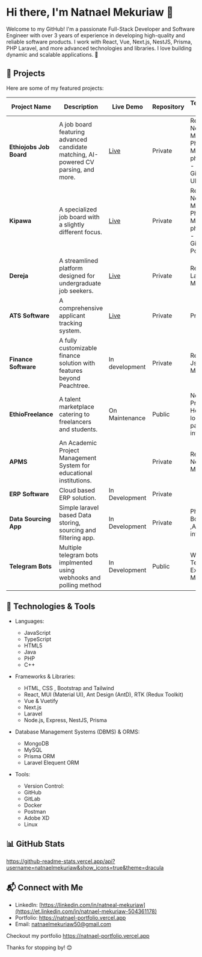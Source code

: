 # Hi there, I'm Natnael Mekuriaw 👋

Welcome to my GitHub! I'm a passionate Full-Stack Developer and Software Engineer with over 3 years of experience in developing high-quality and reliable software products. I work with React, Vue, Next.js, NestJS, Prisma, PHP Laravel, and more advanced technologies and libraries. I love building dynamic and scalable applications. 🚀

## 📌 Projects

Here are some of my featured projects:

| Project Name            | Description                                                                 | Live Demo                                   | Repository      | Technologies & Tools |
|-------------------------|---------------------------------------------------------------------------|---------------------------------------------|----------------|----------------------|
| **Ethiojobs Job Board** | A job board featuring advanced candidate matching, AI-powered CV parsing, and more. | [Live](https://ethiojobs.net) | Private | React, NestJS, Material UI, Php, Laravel, Mysql, phpMyAdmin - Docker, GitLab, Ubuntu linux |
| **Kipawa**             | A specialized job board with a slightly different focus.                  | [Live](https://www.kipawa.io) | Private | React, NestJS, Material UI, Php, Laravel, Mysql, phpMyAdmin - Docker, GitLab, PostgreSQL |
| **Dereja**             | A streamlined platform designed for undergraduate job seekers.            | [Live](https://www.dereja.com/) | Private | React, Php Laravel, MongoDB |
| **ATS Software**       | A comprehensive applicant tracking system.                               | [Live](https://ats.ethiojobs.net) | Private | Private | React, NestJS, Material UI, Php, Laravel, Mysql, phpMyAdmin - Docker, GitLab, Ubuntu linux |
| **Finance Software**   | A fully customizable finance solution with features beyond Peachtree.   | In development | Private | React, Nest Js, Prisma, Mysql |
| **EthioFreelance**     | A talent marketplace catering to freelancers and students.               | On Maintenance | Public | Next.js, Prisma, HelloCash local payment integration |
| **APMS**               | An Academic Project Management System for educational institutions.       |   | Private | React, NestJS, MySQL |
| **ERP Software**               | Cloud based ERP solution.       | In Development | Private |
| **Data Sourcing App**               | Simple laravel based Data storing, sourcing and filtering app.       | In Development | Private | PhpLaravel, BootStrap ,AWS integration,  |
| **Telegram Bots**               | Multiple telegram bots implmented using webhooks and polling method  | In Development | Public | Webhooks, TelegraphJs, ExpressJs, Mysql  |

## 🚀 Technologies & Tools


- Languages:

  -  JavaScript
  -  TypeScript
  -  HTML5
  -  Java
  -  PHP
  -  C++

- Frameworks & Libraries:

  -  HTML, CSS , Bootstrap and Tailwind
  -  React, MUI (Material UI), Ant Design (AntD), RTK (Redux Toolkit)
  -  Vue & Vuetify
  -  Next.js
  -  Laravel
  -  Node.js, Express, NestJS, Prisma

- Database Management Systems (DBMS) & ORMS:
  -  MongoDB
  -  MySQL
  -  Prisma ORM
  -  Laravel Elequent ORM

- Tools:
   -  Version Control:
     - GitHub
     - GitLab
   - Docker
   - Postman
   - Adobe XD
   - Linux


## 📊 GitHub Stats
https://github-readme-stats.vercel.app/api?username=natnaelmekuriaw&show_icons=true&theme=dracula


## 📬 Connect with Me

- LinkedIn: [https://linkedin.com/in/natneal-mekuriaw](https://et.linkedin.com/in/natnael-mekuriaw-504361178)
- Portfolio: https://natnael-portfolio.vercel.app
- Email: [natnaelmekuriaw50@gmail.com](mailto\:natnaelmekuriaw50@gmail.com)

Checkout my portfolio https://natnael-portfolio.vercel.app

Thanks for stopping by! 😊

